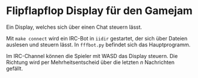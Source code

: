 Flipflapflop Display für den Gamejam
====================================

Ein Display, welches sich über einen Chat steuern lässt.

Mit `make connect` wird ein IRC-Bot in `iidir` gestartet,
der sich über Dateien auslesen und steuern lässt.
In `fffbot.py` befindet sich das Hauptprogramm.

Im IRC-Channel können die Spieler mit WASD das Display steuern.
Die Richtung wird per Mehrheitsentscheid über die letzten
*n* Nachrichten gefällt.
